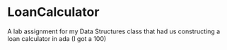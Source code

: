 # LoanCalculator
A lab assignment for my Data Structures class that had us constructing a loan calculator in ada (I got a 100)
